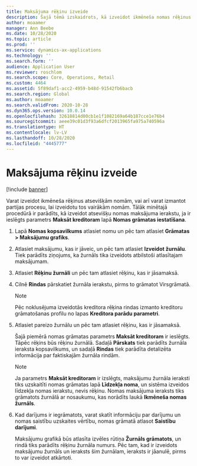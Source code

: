 ```yaml
---
title: Maksājuma rēķinu izveide
description: Šajā tēmā izskaidrots, kā izveidot ikmēneša nomas rēķinus. Varat izveidot rēķinus atsevišķām nomām, vai arī varat izmantot partijas procesu, lai izveidotu tos vairākām nomām.
author: moaamer
manager: Ann Beebe
ms.date: 10/28/2020
ms.topic: article
ms.prod: ''
ms.service: dynamics-ax-applications
ms.technology: ''
ms.search.form: ''
audience: Application User
ms.reviewer: roschlom
ms.search.scope: Core, Operations, Retail
ms.custom: 4464
ms.assetid: 5f89daf1-acc2-4959-b48d-91542fb6bacb
ms.search.region: Global
ms.author: moaamer
ms.search.validFrom: 2020-10-28
ms.dyn365.ops.version: 10.0.14
ms.openlocfilehash: 32618814d00cb1e1f1082169a64b187cce1e76b4
ms.sourcegitcommit: aeee39c01d3f93a6dfcf2013965fa975a740596a
ms.translationtype: HT
ms.contentlocale: lv-LV
ms.lasthandoff: 10/28/2020
ms.locfileid: "4445777"
---
```

# <a name="create-payment-invoices"></a>Maksājuma rēķinu izveide

[!include [banner](../includes/banner.md)]

Varat izveidot ikmēneša rēķinus atsevišķām nomām, vai arī varat izmantot partijas procesu, lai izveidotu tos vairākām nomām. Tālāk minētajā procedūrā ir parādīts, kā izveidot atsevišķu nomas maksājuma ierakstu, ja ir ieslēgts parametrs **Maksāt kreditoram** lapā **Nomas grāmatas iestatīšana**.

1. Lapā **Nomas kopsavilkums** atlasiet nomu un pēc tam atlasiet **Grāmatas \> Maksājumu grafiks**.
2. Atlasiet maksājumu, kas ir jāveic, un pēc tam atlasiet **Izveidot žurnālu**. Tiek parādīts ziņojums, ka žurnāls tika izveidots atbilstoši atlasītajam maksājumam.
3. Atlasiet **Rēķinu žurnāli** un pēc tam atlasiet rēķinu, kas ir jāsamaksā.
4. Cilnē **Rindas** pārskatiet žurnāla ierakstu, pirms to grāmatot Virsgrāmatā.

    > [!NOTE]
    > Pēc noklusējuma izveidotās kreditora rēķina rindas izmanto kreditoru grāmatošanas profilu no lapas **Kreditora parādu parametri**.

5. Atlasiet pareizo žurnālu un pēc tam atlasiet rēķinu, kas ir jāsamaksā.

    Šajā piemērā nomas grāmatas parametrs **Maksāt kreditoram** ir ieslēgts. Tāpēc rēķins būs rēķinu žurnālā. Sadaļā **Pārskats** tiek parādīts žurnāla ieraksta kopsavilkums, un sadaļā **Rindas** tiek parādīta detalizēta informācija par faktiskajām žurnāla rindām.

    > [!NOTE]
    > Ja parametrs **Maksāt kreditoram** ir izslēgts, maksājumu žurnāla ieraksti tiks uzskaitīti nomas grāmatas lapā **Līdzekļa noma**, un sistēma izveidos līdzekļa nomas ierakstu, nevis rēķinu. Nomas maksājuma ieraksts tiks grāmatots žurnālā ar nosaukumu, kas norādīts laukā **Ikmēneša nomas žurnāls**.

6. Kad darījums ir iegrāmatots, varat skatīt informāciju par darījumu un nomas saistību uzskaites vērtību, nomas grāmatā atlasot **Saistību darījumi**.

    Maksājumu grafikā būs atlasīta izvēles rūtiņa **Žurnāls grāmatots**, un rindā tiks parādīts rēķinu žurnāla numurs. Pēc tam, kad ir izveidots maksājumu žurnāls un ieraksts šim žurnālam, ieraksts ir jāanulē, pirms to var izveidot atkārtoti.
